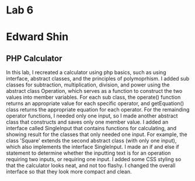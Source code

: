 Lab 6
========
Edward Shin
========
PHP Calculator
---------
In this lab, I recreated a calculator using php basics, such as using interface, abstract classes, and the principles of polymoprhism. I added sub classes for subtraction, multiplication, division, and power using the abstract class Operation,
which serves as a function to construct the two values into member variables. For each sub class, the operate() function returns an appropriate value for each specific operator, and getEquation() class returns the appropriate equation for each operator.
For the remainding operator functions, I needed only one input, so I made another abstract class that constructs and saves only one member value. I added an interface called SingleInput that contains functions for calculating, and showing result for the classes that only needed one input. 
For example, the class 'Square' extends the second abstract class (with only one input), which also implements the interface SingleInput. I made an if and else if statement to determine whether the inputting text is for an operation requiring two inputs, or requiring one input.
I added some CSS styling so that the calculator looks neat, and not too flashy. I changed the overall interface so that they look more compact and clean.
